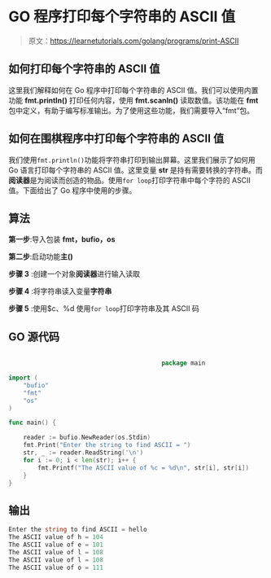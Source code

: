 # GO 程序打印每个字符串的 ASCII 值

> 原文：<https://learnetutorials.com/golang/programs/print-ASCII>

## 如何打印每个字符串的 ASCII 值

这里我们解释如何在 Go 程序中打印每个字符串的 ASCII 值。我们可以使用内置功能 **fmt.println()** 打印任何内容，使用 **fmt.scanln()** 读取数值。该功能在 **fmt** 包中定义，有助于编写标准输出。为了使用这些功能，我们需要导入“fmt”包。

## 如何在围棋程序中打印每个字符串的 ASCII 值

我们使用`fmt.println()`功能将字符串打印到输出屏幕。这里我们展示了如何用 Go 语言打印每个字符串的 ASCII 值。这里变量 **str** 是持有需要转换的字符串。而**阅读器**是为阅读而创造的物品。使用`for loop`打印字符串中每个字符的 ASCII 值。下面给出了 Go 程序中使用的步骤。

## 算法

**第一步**:导入包装 **fmt，bufio，os**

**第二步**:启动功能**主()**

**步骤 3** :创建一个对象**阅读器**进行输入读取

**步骤 4** :将字符串读入变量**字符串**

**步骤 5** :使用$c、%d 使用`for loop`打印字符串及其 ASCII 码

## GO 源代码

```go

                                          package main

import (
    "bufio"
    "fmt"
    "os"
)

func main() {

    reader := bufio.NewReader(os.Stdin)
    fmt.Print("Enter the string to find ASCII = ")
    str, _ := reader.ReadString('\n')
    for i := 0; i < len(str); i++ {
        fmt.Printf("The ASCII value of %c = %d\n", str[i], str[i])
    }
}

```

## 输出

```go
Enter the string to find ASCII = hello
The ASCII value of h = 104
The ASCII value of e = 101
The ASCII value of l = 108
The ASCII value of l = 108
The ASCII value of o = 111
```